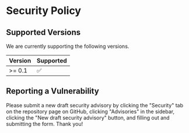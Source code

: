 # Security Policy

## Supported Versions

We are currently supporting the following versions.

| Version | Supported          |
| ------- | ------------------ |
| >= 0.1  | :white_check_mark: |

## Reporting a Vulnerability

Please submit a new draft security advisory by clicking the "Security" tab on the repository page on GitHub, clicking "Advisories" in the sidebar, clicking the "New draft security advisory" button, and filling out and submitting the form. Thank you!
